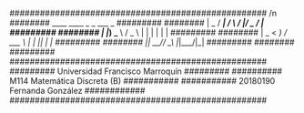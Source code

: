 ################################################### /n
########  ____  ____    _      _  ___  _  #########
######## |  _ \/ ___|  / \    / |/ _ \/ | #########
######## | |_) \___ \ / _ \   | | | | | | #########
######## |  _ < ___) / ___ \  | | |_| | | #########
######## |_| \_\____/_/   \_\ |_|\___/|_| #########
########                                  #########
###################################################
######### Universidad Francisco Marroquín #########
########## M114 Matemática Discreta (B) ###########
########### 20180190 Fernanda González ############
###################################################
